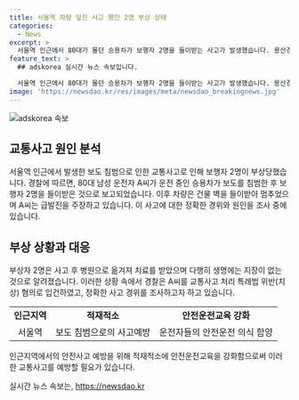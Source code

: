 ```yaml
---
title: 서울역 차량 덮친 사고 행인 2명 부상 상태
categories:
  - News
excerpt: >
  서울역 인근에서 80대가 몰던 승용차가 보행자 2명을 들이받는 사고가 발생했습니다. 용산경찰서는 운전자가 급발진을 주장하고 있으며, 부상자들은 안정 상태이며 치료를 받고 있다고 전했습니다. 경찰은 운전자를 법 위반 혐의로 입건하고 사고 경위를 조사 중입니다.
feature_text: >
  ## adskorea 실시간 뉴스 속보입니다.

  서울역 인근에서 80대가 몰던 승용차가 보행자 2명을 들이받는 사고가 발생했습니다. 용산경찰서는 운전자가 급발진을 주장하고 있으며, 부상자들은 안정 상태이며 치료를 받고 있다고 전했습니다. 경찰은 운전자를 법 위반 혐의로 입건하고 사고 경위를 조사 중입니다.
image: 'https://newsdao.kr/res/images/meta/newsdao_breakingnews.jpg'
---
```


<p><img src="https://newsdao.kr/res/images/meta/newsdao_breakingnews.jpg" alt="adskorea 속보" /></p>

<h2 data-ke-size="size26">교통사고 원인 분석</h2>

<p data-ke-size="size16">서울역 인근에서 발생한 보도 침범으로 인한 교통사고로 인해 보행자 2명이 부상당했습니다. 경찰에 따르면, 80대 남성 운전자 A씨가 운전 중인 승용차가 보도를 침범한 후 보행자 2명을 들이받은 것으로 보고되었습니다. 이후 차량은 건물 벽을 들이받아 멈추었으며 A씨는 급발진을 주장하고 있습니다. 이 사고에 대한 정확한 경위와 원인을 조사 중에 있습니다.</p>

<h2 data-ke-size="size26">부상 상황과 대응</h2>

<p data-ke-size="size16">부상자 2명은 사고 후 병원으로 옮겨져 치료를 받았으며 다행히 생명에는 지장이 없는 것으로 알려졌습니다. 이러한 상황 속에서 경찰은 A씨를 교통사고 처리 특례법 위반(치상) 혐의로 입건하였고, 정확한 사고 경위를 조사하고자 하고 있습니다.</p>

<table>
<tbody>
<tr>
<td style="text-align: center; height: 17px;"><b>인근지역</b></td>
<td style="text-align: center; height: 17px;"><b>적재적소</b></td>
<td style="text-align: center; height: 17px;"><b>안전운전교육 강화</b></td>
</tr>
<tr>
<td style="text-align: center; height: 17px;">서울역</td>
<td style="text-align: center; height: 17px;">보도 침범으로의 사고예방</td>
<td style="text-align: center; height: 17px;">운전자들의 안전운전 의식 함양</td>
</tr>
</tbody>
</table>

<p data-ke-size="size16">인근지역에서의 안전사고 예방을 위해 적재적소에 안전운전교육을 강화함으로써 이러한 교통사고를 예방할 필요가 있습니다.</p>
실시간 뉴스 속보는, <a href="https://newsdao.kr" rel="dofollow">https://newsdao.kr</a>


